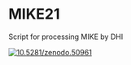 # MIKE21
Script for processing MIKE by DHI



<a href="https://zenodo.org/badge/latestdoi/21852/Mivnus/MIKE21"><img src="https://zenodo.org/badge/21852/Mivnus/MIKE21.svg" alt="10.5281/zenodo.50961"></a>
